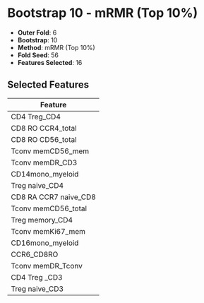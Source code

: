 # Bootstrap 10 - mRMR (Top 10%)

- **Outer Fold**: 6
- **Bootstrap**: 10
- **Method**: mRMR (Top 10%)
- **Fold Seed**: 56
- **Features Selected**: 16

## Selected Features

| Feature |
|---------|
| CD4 Treg_CD4 |
| CD8 RO CCR4_total |
| CD8 RO CD56_total |
| Tconv memCD56_mem |
| Tconv memDR_CD3 |
| CD14mono_myeloid |
| Treg naive_CD4 |
| CD8 RA CCR7 naive_CD8 |
| Tconv memCD56_total |
| Treg memory_CD4 |
| Tconv memKi67_mem |
| CD16mono_myeloid |
| CCR6_CD8RO |
| Tconv memDR_Tconv |
| CD4 Treg _CD3 |
| Treg naive_CD3 |
